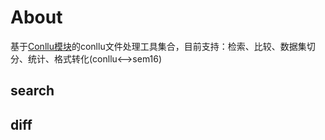 # About

基于[Conllu模块](https://github.com/EmilStenstrom/conllu)的conllu文件处理工具集合，目前支持：检索、比较、数据集切分、统计、格式转化(conllu<-->sem16)

## search

## diff

